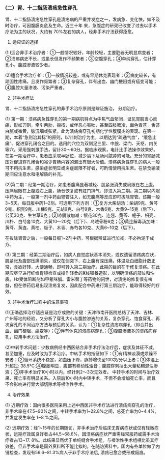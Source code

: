 ### (二）胃、十二指肠溃疡急性穿孔

胃、十二指肠溃疡急性穿孔是溃疡病的严重并发症之一，发病急、变化快，如不及时治疗，可因腹膜炎危及生命。近三十年 来，急腹症的研究已改变了过去以手术疗法为主的状况，大约有 70%左右的病人，经非手术疗法获得痊愈。

1. 适应证的选择 

(1 )适合非手术治疗者：①一般情况较好，年龄较轻，主要脏器无明显病变者；②溃疡病史不长，或虽长但发作不频繁者；③空腹穿孔；④单纯穿孔，估计穿孔小，腹腔渗液较少者。 

(2)适合手术治疗者：①一般情况较差，或有早期休克表现者；②病史较长，有顽固性疼痛，且发作频繁者；③复杂穿孔，伴有出血、幽门梗阻或有癌变可能；④腹腔大量渗液、污染严重者。 

2. 非手术疗法  

胃、十二指肠溃疡急性穿孔的非手术治疗原则是辨证施治，  分期治疗。  

(1) 第一期：溃疡病急性穿孔的第一期病机特点为中焦气血郁闭，证见胃脘当心而痛，形如刀割，牵引两肋，拒按，或伴恶心呕吐，甚至四肢厥冷，面色青苍，舌苔白腻或微黄，脉沉细或弦紧。此为溃疡病穿孔初期化学性腹膜炎的表现。在第一期，本着“急则治其标”的原则，以针刺治疗为主，以期达到“疏通气血”，“缓急止痛”、促进穿孔闭合之目的。选用的穴位为双侧足三里、中脘、梁门、天枢、内关等穴。采用强刺激手法，留针30〜60分。据临床观察，电针比手法操作效果好。在第一期治疗中，患者应采取半卧位，减少膈下及肠间脓肿的可能。充分的胃肠减压对促进穿孔闭合和减少胃肠内容的漏出有很大价值。溃疡病急性穿孔的病人一般可不用抗生素，感染症状明显或炎症局限不好者，可酌情使用抗生素。在禁食输液期间应注意水和电解质的补充。 

(2)第二期：经第一期治疗，如患者腹痛显著减轻、肌紧张消失或局限在右上腹，压痛局限在上腹或右上腹，肠音恢复或有肛门排气，即进入第二期。第二期以内服中药为主，一般第一剂中药由胃管注入，如无腹痛等反应即可拔除胃管。该期一般3~5天。每日服中药1~2剂。可选用下列方剂：①复方大柴胡汤：柴胡9克、黄芩9克、枳壳9克、川楝9克、元胡9克、白芍9克、木香6克、大黄9~15克（后下）、公英30克、生甘草6克；②凉膈散加减：银花30克、连翘、黄芩、梔子、枳壳、川朴、白芍各10克、大黄10〜20克（后下）、乌贼骨粉6克；③黄连解毒汤加味：黄芩、黄连、黄柏、梔子、木香、赤芍各10克、大黄6~10克（后下）。

在拔除胃管之后，一般每日服1~2剂中药，可根据辨证进行加减，不必拘泥于成方。

(3) 第三期：经第二期治疗后，如病人自觉症状基本消失，或仅遗留溃疡病症状，肌紧张及腹部压痛消失，或仅在剑突下、右上腹有深压痛，体温及白细胞计数正常，食欲好转，大便通畅，即可转入第三期治疗。此期的目的在于修复溃疡。在此期应尽早进行纤维胃镜检查或操作轻柔的**X**线钡餐造影，以明确溃疡的部位和性质。H<small>2</small>受体阻断剂如甲氰咪胍、雷米替丁等药物的问世，对溃疡的修复很有裨益，但在停药后易出现溃疡复发，因此配合中药进行第三期治疗，能取得较好的疗效。 

3. 非手术治疗过程中的注意事项

(1)正确选择治疗适应证是治疗成败的关键：天津市南开医院总结了天津、吉林、广州等地的经验，又分析了穿孔大小与腹腔渗液的关系，复杂穿孔、饱食穿孔、再次穿孔的不同治疗方法与预后的关系，认为：①复杂性溃疡病穿孔（即合并出血、幽门梗阻、癌变等）；②伴有休克的溃疡病穿孔；③腹腔渗液多的溃疡病穿孔，应用手术方法治疗。

(2)中转手术问题：少数病例经中西医结合非手术疗法治疗后，症状及体征不减，甚至加重，应及时改为手术治疗。中转手术的指征如下：①有精神淡漠或烦躁不安者；②循环系统不稳定，如血压下降，脉搏增快至100次/分以上者；③体温上升超过:  38.5°C;④腹胀明显，腹部有移动性浊音；腹腔穿刺抽出大量粘稠混浊渗液；⑤非手术治疗10小时以内，经针刺2〜3次无效者。
中转手术的时间与治疗效果、死亡率有明显关系。入院后10小时内中转手术，不但不会增加死亡率，而且不会影响进行胃大部切除术等根治性手术。 
    

4. 治疗效果 
   

(1) 近期疗效：国内很多医院采用上述中西医非手术疗法进行溃疡病穿孔的治疗，非手术率在47.5~90%之间，中转手术率为1~22.8%之间，总死亡率为0~4.4%，并发症发生率在 1~8 %之间。 

(2) 远期疗效：经1~15年的长期随访，非手术治疗后临床无胃病症状或仅有轻微症状，远期疗效属良好者占44,5~68.6%，因溃疡病症状严重需经常服药或需手术治疗者占13~17. 8%。此结果显然优于单纯缝合手术组，与根治性手术组相比虽其疗效差，但非手术率是国外资料所不能比拟的。在随访资料中，国内有些单位做了内镜检查，发现有56.6~81.3%病人于非手术疗法后, 溃疡已愈合或形成瘢痕。
    
